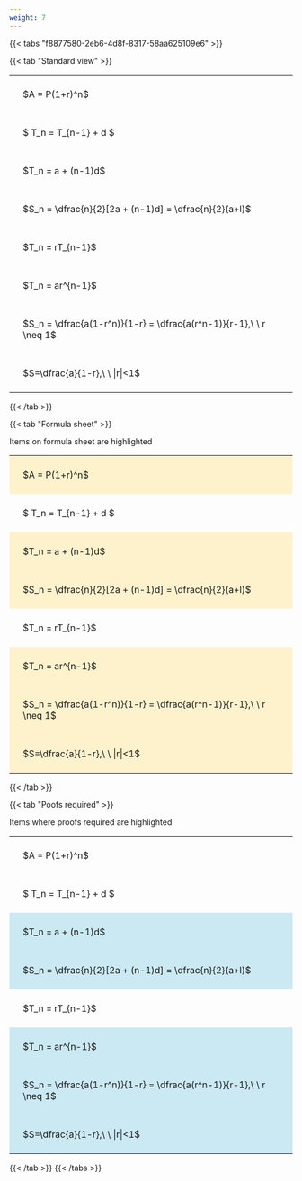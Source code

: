```yaml
---
weight: 7
---
```


{{< tabs "f8877580-2eb6-4d8f-8317-58aa625109e6" >}}

{{< tab "Standard view" >}}

<style type="text/css">
#T_01924 th.col_heading {
  text-align: left;
  font-size: 1em;
}
#T_01924 td {
  text-align: left;
  font-size: 1em;
  padding: 1.5em;
}
</style>
<table id="T_01924">
  <thead>
  </thead>
  <tbody>
    <tr>
      <td id="T_01924_row0_col0" class="data row0 col0" >$A = P(1+r)^n$</td>
    </tr>
    <tr>
      <td id="T_01924_row1_col0" class="data row1 col0" >$ T_n = T_{n-1} + d $</td>
    </tr>
    <tr>
      <td id="T_01924_row2_col0" class="data row2 col0" >$T_n = a + (n-1)d$</td>
    </tr>
    <tr>
      <td id="T_01924_row3_col0" class="data row3 col0" >$S_n = \dfrac{n}{2}[2a + (n-1)d] = \dfrac{n}{2}(a+l)$</td>
    </tr>
    <tr>
      <td id="T_01924_row4_col0" class="data row4 col0" >$T_n = rT_{n-1}$</td>
    </tr>
    <tr>
      <td id="T_01924_row5_col0" class="data row5 col0" >$T_n = ar^{n-1}$</td>
    </tr>
    <tr>
      <td id="T_01924_row6_col0" class="data row6 col0" >$S_n = \dfrac{a(1-r^n)}{1-r} = \dfrac{a(r^n-1)}{r-1},\ \  r \neq 1$</td>
    </tr>
    <tr>
      <td id="T_01924_row7_col0" class="data row7 col0" >$S=\dfrac{a}{1-r},\ \ |r|<1$</td>
    </tr>
  </tbody>
</table>
{{< /tab >}}

{{< tab "Formula sheet" >}}

Items on formula sheet are highlighted 
<br>
<style type="text/css">
#T_702ce th.col_heading {
  text-align: left;
  font-size: 1em;
}
#T_702ce td {
  text-align: left;
  font-size: 1em;
  padding: 1.5em;
}
#T_702ce_row0_col0, #T_702ce_row2_col0, #T_702ce_row3_col0, #T_702ce_row5_col0, #T_702ce_row6_col0, #T_702ce_row7_col0 {
  background-color: rgba(255,194,10, 0.2);
}
#T_702ce_row1_col0, #T_702ce_row4_col0 {
  background-color: rgba(0,0,0,0);
}
</style>
<table id="T_702ce">
  <thead>
  </thead>
  <tbody>
    <tr>
      <td id="T_702ce_row0_col0" class="data row0 col0" >$A = P(1+r)^n$</td>
    </tr>
    <tr>
      <td id="T_702ce_row1_col0" class="data row1 col0" >$ T_n = T_{n-1} + d $</td>
    </tr>
    <tr>
      <td id="T_702ce_row2_col0" class="data row2 col0" >$T_n = a + (n-1)d$</td>
    </tr>
    <tr>
      <td id="T_702ce_row3_col0" class="data row3 col0" >$S_n = \dfrac{n}{2}[2a + (n-1)d] = \dfrac{n}{2}(a+l)$</td>
    </tr>
    <tr>
      <td id="T_702ce_row4_col0" class="data row4 col0" >$T_n = rT_{n-1}$</td>
    </tr>
    <tr>
      <td id="T_702ce_row5_col0" class="data row5 col0" >$T_n = ar^{n-1}$</td>
    </tr>
    <tr>
      <td id="T_702ce_row6_col0" class="data row6 col0" >$S_n = \dfrac{a(1-r^n)}{1-r} = \dfrac{a(r^n-1)}{r-1},\ \  r \neq 1$</td>
    </tr>
    <tr>
      <td id="T_702ce_row7_col0" class="data row7 col0" >$S=\dfrac{a}{1-r},\ \ |r|<1$</td>
    </tr>
  </tbody>
</table>
{{< /tab >}}

{{< tab "Poofs required" >}}

Items where proofs required are highlighted 
<br>
<style type="text/css">
#T_9f884 th.col_heading {
  text-align: left;
  font-size: 1em;
}
#T_9f884 td {
  text-align: left;
  font-size: 1em;
  padding: 1.5em;
}
#T_9f884_row0_col0, #T_9f884_row1_col0, #T_9f884_row4_col0 {
  background-color: rgba(0,0,0,0);
}
#T_9f884_row2_col0, #T_9f884_row3_col0, #T_9f884_row5_col0, #T_9f884_row6_col0, #T_9f884_row7_col0 {
  background-color: rgba(0,150,200, 0.2);
}
</style>
<table id="T_9f884">
  <thead>
  </thead>
  <tbody>
    <tr>
      <td id="T_9f884_row0_col0" class="data row0 col0" >$A = P(1+r)^n$</td>
    </tr>
    <tr>
      <td id="T_9f884_row1_col0" class="data row1 col0" >$ T_n = T_{n-1} + d $</td>
    </tr>
    <tr>
      <td id="T_9f884_row2_col0" class="data row2 col0" >$T_n = a + (n-1)d$</td>
    </tr>
    <tr>
      <td id="T_9f884_row3_col0" class="data row3 col0" >$S_n = \dfrac{n}{2}[2a + (n-1)d] = \dfrac{n}{2}(a+l)$</td>
    </tr>
    <tr>
      <td id="T_9f884_row4_col0" class="data row4 col0" >$T_n = rT_{n-1}$</td>
    </tr>
    <tr>
      <td id="T_9f884_row5_col0" class="data row5 col0" >$T_n = ar^{n-1}$</td>
    </tr>
    <tr>
      <td id="T_9f884_row6_col0" class="data row6 col0" >$S_n = \dfrac{a(1-r^n)}{1-r} = \dfrac{a(r^n-1)}{r-1},\ \  r \neq 1$</td>
    </tr>
    <tr>
      <td id="T_9f884_row7_col0" class="data row7 col0" >$S=\dfrac{a}{1-r},\ \ |r|<1$</td>
    </tr>
  </tbody>
</table>
{{< /tab >}}
{{< /tabs >}}